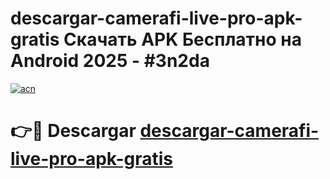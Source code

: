 # descargar-camerafi-live-pro-apk-gratis Скачать APK Бесплатно на Android 2025 - #3n2da

[![acn](https://github.com/user-attachments/assets/0f9c940e-d8b0-45ae-aac7-cd30a18b3e1c)](https://apps.freeplayer.one?title=descargar-camerafi-live-pro-apk-gratis&ref=9RF)

# 👉🔴 Descargar [descargar-camerafi-live-pro-apk-gratis](https://apps.freeplayer.one?title=descargar-camerafi-live-pro-apk-gratis&ref=9RF)